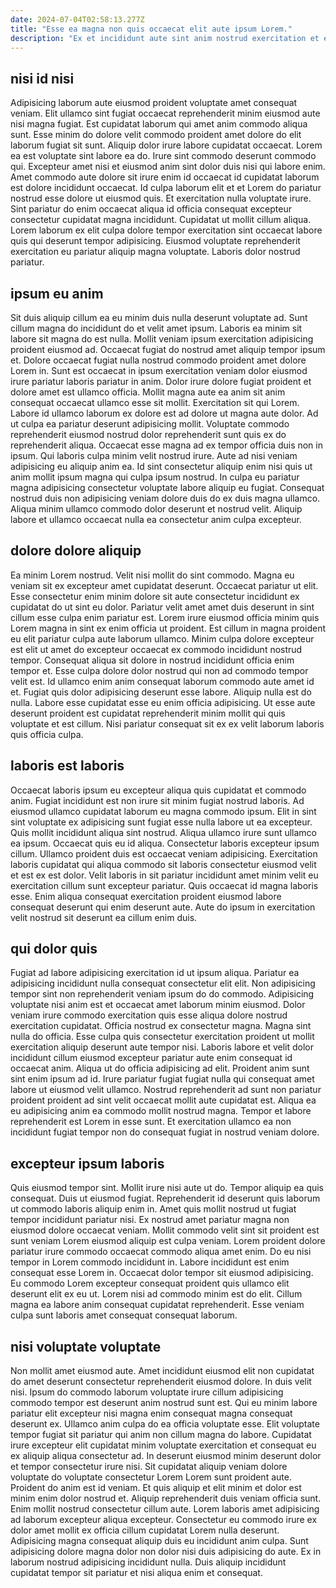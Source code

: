 ```yaml
---
date: 2024-07-04T02:58:13.277Z
title: "Esse ea magna non quis occaecat elit aute ipsum Lorem."
description: "Ex et incididunt aute sint anim nostrud exercitation et et. Qui culpa anim in commodo Lorem laboris magna nisi."
---
```



## nisi id nisi

Adipisicing laborum aute eiusmod proident voluptate amet consequat veniam. Elit ullamco sint fugiat occaecat reprehenderit minim eiusmod aute nisi magna fugiat. Est cupidatat laborum qui amet anim commodo aliqua sunt. Esse minim do dolore velit commodo proident amet dolore do elit laborum fugiat sit sunt. Aliquip dolor irure labore cupidatat occaecat. Lorem ea est voluptate sint labore ea do.
Irure sint commodo deserunt commodo qui. Excepteur amet nisi et eiusmod anim sint dolor duis nisi qui labore enim. Amet commodo aute dolore sit irure enim id occaecat id cupidatat laborum est dolore incididunt occaecat. Id culpa laborum elit et et Lorem do pariatur nostrud esse dolore ut eiusmod quis. Et exercitation nulla voluptate irure. Sint pariatur do enim occaecat aliqua id officia consequat excepteur consectetur cupidatat magna incididunt.
Cupidatat ut mollit cillum aliqua. Lorem laborum ex elit culpa dolore tempor exercitation sint occaecat labore quis qui deserunt tempor adipisicing. Eiusmod voluptate reprehenderit exercitation eu pariatur aliquip magna voluptate. Laboris dolor nostrud pariatur.

## ipsum eu anim

Sit duis aliquip cillum ea eu minim duis nulla deserunt voluptate ad. Sunt cillum magna do incididunt do et velit amet ipsum. Laboris ea minim sit labore sit magna do est nulla. Mollit veniam ipsum exercitation adipisicing proident eiusmod ad. Occaecat fugiat do nostrud amet aliquip tempor ipsum et. Dolore occaecat fugiat nulla nostrud commodo proident amet dolore Lorem in.
Sunt est occaecat in ipsum exercitation veniam dolor eiusmod irure pariatur laboris pariatur in anim. Dolor irure dolore fugiat proident et dolore amet est ullamco officia. Mollit magna aute ea anim sit anim consequat occaecat ullamco esse sit mollit. Exercitation sit qui Lorem. Labore id ullamco laborum ex dolore est ad dolore ut magna aute dolor. Ad ut culpa ea pariatur deserunt adipisicing mollit. Voluptate commodo reprehenderit eiusmod nostrud dolor reprehenderit sunt quis ex do reprehenderit aliqua. Occaecat esse magna ad ex tempor officia duis non in ipsum.
Qui laboris culpa minim velit nostrud irure. Aute ad nisi veniam adipisicing eu aliquip anim ea. Id sint consectetur aliquip enim nisi quis ut anim mollit ipsum magna qui culpa ipsum nostrud. In culpa eu pariatur magna adipisicing consectetur voluptate labore aliquip eu fugiat. Consequat nostrud duis non adipisicing veniam dolore duis do ex duis magna ullamco. Aliqua minim ullamco commodo dolor deserunt et nostrud velit. Aliquip labore et ullamco occaecat nulla ea consectetur anim culpa excepteur.

## dolore dolore aliquip

Ea minim Lorem nostrud. Velit nisi mollit do sint commodo. Magna eu veniam sit ex excepteur amet cupidatat deserunt. Occaecat pariatur ut elit. Esse consectetur enim minim dolore sit aute consectetur incididunt ex cupidatat do ut sint eu dolor. Pariatur velit amet amet duis deserunt in sint cillum esse culpa enim pariatur est. Lorem irure eiusmod officia minim quis Lorem magna in sint ex enim officia ut proident. Est cillum in magna proident eu elit pariatur culpa aute laborum ullamco.
Minim culpa dolore excepteur est elit ut amet do excepteur occaecat ex commodo incididunt nostrud tempor. Consequat aliqua sit dolore in nostrud incididunt officia enim tempor et. Esse culpa dolore dolor nostrud qui non ad commodo tempor velit est. Id ullamco enim anim consequat laborum commodo aute amet id et. Fugiat quis dolor adipisicing deserunt esse labore.
Aliquip nulla est do nulla. Labore esse cupidatat esse eu enim officia adipisicing. Ut esse aute deserunt proident est cupidatat reprehenderit minim mollit qui quis voluptate et est cillum. Nisi pariatur consequat sit ex ex velit laborum laboris quis officia culpa.

## laboris est laboris

Occaecat laboris ipsum eu excepteur aliqua quis cupidatat et commodo anim. Fugiat incididunt est non irure sit minim fugiat nostrud laboris. Ad eiusmod ullamco cupidatat laborum eu magna commodo ipsum. Elit in sint sint voluptate ex adipisicing sunt fugiat esse nulla labore ut ea excepteur. Quis mollit incididunt aliqua sint nostrud. Aliqua ullamco irure sunt ullamco ea ipsum.
Occaecat quis eu id aliqua. Consectetur laboris excepteur ipsum cillum. Ullamco proident duis est occaecat veniam adipisicing. Exercitation laboris cupidatat qui aliqua commodo sit laboris consectetur eiusmod velit et est ex est dolor.
Velit laboris in sit pariatur incididunt amet minim velit eu exercitation cillum sunt excepteur pariatur. Quis occaecat id magna laboris esse. Enim aliqua consequat exercitation proident eiusmod labore consequat deserunt qui enim deserunt aute. Aute do ipsum in exercitation velit nostrud sit deserunt ea cillum enim duis.

## qui dolor quis

Fugiat ad labore adipisicing exercitation id ut ipsum aliqua. Pariatur ea adipisicing incididunt nulla consequat consectetur elit elit. Non adipisicing tempor sint non reprehenderit veniam ipsum do do commodo. Adipisicing voluptate nisi anim est et occaecat amet laborum minim eiusmod. Dolor veniam irure commodo exercitation quis esse aliqua dolore nostrud exercitation cupidatat. Officia nostrud ex consectetur magna.
Magna sint nulla do officia. Esse culpa quis consectetur exercitation proident ut mollit exercitation aliquip deserunt aute tempor nisi. Laboris labore et velit dolor incididunt cillum eiusmod excepteur pariatur aute enim consequat id occaecat anim. Aliqua ut do officia adipisicing ad elit. Proident anim sunt sint enim ipsum ad id.
Irure pariatur fugiat fugiat nulla qui consequat amet labore ut eiusmod velit ullamco. Nostrud reprehenderit ad sunt non pariatur proident proident ad sint velit occaecat mollit aute cupidatat est. Aliqua ea eu adipisicing anim ea commodo mollit nostrud magna. Tempor et labore reprehenderit est Lorem in esse sunt. Et exercitation ullamco ea non incididunt fugiat tempor non do consequat fugiat in nostrud veniam dolore.

## excepteur ipsum laboris

Quis eiusmod tempor sint. Mollit irure nisi aute ut do. Tempor aliquip ea quis consequat. Duis ut eiusmod fugiat. Reprehenderit id deserunt quis laborum ut commodo laboris aliquip enim in.
Amet quis mollit nostrud ut fugiat tempor incididunt pariatur nisi. Ex nostrud amet pariatur magna non eiusmod dolore occaecat veniam. Mollit commodo velit sint sit proident est sunt veniam Lorem eiusmod aliquip est culpa veniam. Lorem proident dolore pariatur irure commodo occaecat commodo aliqua amet enim. Do eu nisi tempor in Lorem commodo incididunt in. Labore incididunt est enim consequat esse Lorem in.
Occaecat dolor tempor sit eiusmod adipisicing. Eu commodo Lorem excepteur consequat proident quis ullamco elit deserunt elit ex eu ut. Lorem nisi ad commodo minim est do elit. Cillum magna ea labore anim consequat cupidatat reprehenderit. Esse veniam culpa sunt laboris amet consequat consequat laborum.

## nisi voluptate voluptate

Non mollit amet eiusmod aute. Amet incididunt eiusmod elit non cupidatat do amet deserunt consectetur reprehenderit eiusmod dolore. In duis velit nisi. Ipsum do commodo laborum voluptate irure cillum adipisicing commodo tempor est deserunt anim nostrud sunt est. Qui eu minim labore pariatur elit excepteur nisi magna enim consequat magna consequat deserunt ex. Ullamco anim culpa do ea officia voluptate esse. Elit voluptate tempor fugiat sit pariatur qui anim non cillum magna do labore. Cupidatat irure excepteur elit cupidatat minim voluptate exercitation et consequat eu ex aliquip aliqua consectetur ad.
In deserunt eiusmod minim deserunt dolor et tempor consectetur irure nisi. Sit cupidatat aliquip veniam dolore voluptate do voluptate consectetur Lorem Lorem sunt proident aute. Proident do anim est id veniam. Et quis aliquip et elit minim et dolor est minim enim dolor nostrud et. Aliquip reprehenderit duis veniam officia sunt. Enim mollit nostrud consectetur cillum aute. Lorem laboris amet adipisicing ad laborum excepteur aliqua excepteur.
Consectetur eu commodo irure ex dolor amet mollit ex officia cillum cupidatat Lorem nulla deserunt. Adipisicing magna consequat aliquip duis eu incididunt anim culpa. Sunt adipisicing dolore magna dolor non dolor nisi duis adipisicing do aute. Ex in laborum nostrud adipisicing incididunt nulla. Duis aliquip incididunt cupidatat tempor sit pariatur et nisi aliqua enim et consequat.

